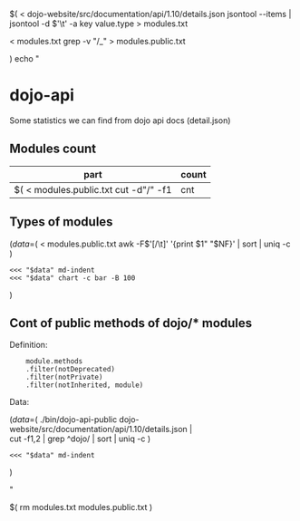 
$(
< dojo-website/src/documentation/api/1.10/details.json jsontool --items |\
	jsontool -d $'\t' -a key value.type > modules.txt

< modules.txt grep -v "/_" > modules.public.txt 

)
echo "
# dojo-api 

Some statistics we can find from dojo api docs (detail.json)

## Modules count

| part | count |
|------|-------| 
$( < modules.public.txt cut -d"/" -f1 | cnt | trim | md-table " ")

## Types of modules
$(
	data=$(
		< modules.public.txt awk -F$'[/\t]' '{print $1" "$NF}' | sort | uniq -c
	)

	<<< "$data" md-indent
	<<< "$data" chart -c bar -B 100
)

## Cont of public methods of dojo/* modules

Definition:

        module.methods
        .filter(notDeprecated)
        .filter(notPrivate)
        .filter(notInherited, module) 

Data: 

$(
	data=$(
		./bin/dojo-api-public dojo-website/src/documentation/api/1.10/details.json |\
			cut -f1,2 | grep ^dojo/ | sort | uniq -c
	)
	
	<<< "$data" md-indent
)


"

$(
rm modules.txt modules.public.txt
)